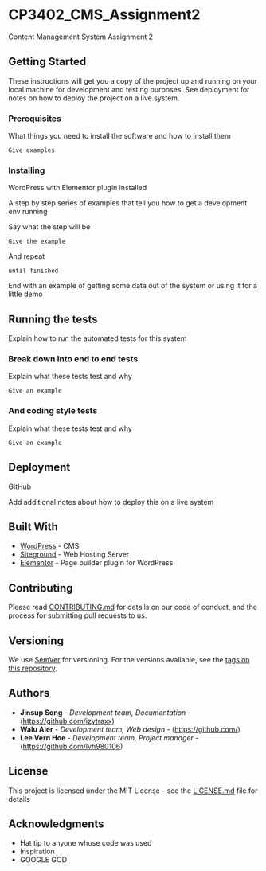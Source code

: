 # CP3402_CMS_Assignment2
Content Management System Assignment 2

## Getting Started

These instructions will get you a copy of the project up and running on your local machine for development and testing purposes. See deployment for notes on how to deploy the project on a live system.

### Prerequisites

What things you need to install the software and how to install them

```
Give examples
```

### Installing

WordPress with Elementor plugin installed

A step by step series of examples that tell you how to get a development env running

Say what the step will be

```
Give the example
```

And repeat

```
until finished
```

End with an example of getting some data out of the system or using it for a little demo

## Running the tests

Explain how to run the automated tests for this system

### Break down into end to end tests

Explain what these tests test and why

```
Give an example
```

### And coding style tests

Explain what these tests test and why

```
Give an example
```

## Deployment

GitHub

Add additional notes about how to deploy this on a live system

## Built With

* [WordPress](http://www.wordpress.com) - CMS
* [Siteground](http://www.siteground.com) - Web Hosting Server
* [Elementor](http://www.elementor.com) - Page builder plugin for WordPress

## Contributing

Please read [CONTRIBUTING.md](https://gist.github.com/PurpleBooth/b24679402957c63ec426) for details on our code of conduct, and the process for submitting pull requests to us.

## Versioning

We use [SemVer](http://semver.org/) for versioning. For the versions available, see the [tags on this repository](https://github.com/your/project/tags). 

## Authors

* **Jinsup Song** - *Development team, Documentation* - (https://github.com/izytraxx)
* **Walu Aier** - *Development team, Web design* - (https://github.com/)
* **Lee Vern Hoe** - *Development team, Project manager* - (https://github.com/lvh980106)

## License

This project is licensed under the MIT License - see the [LICENSE.md](LICENSE.md) file for details

## Acknowledgments

* Hat tip to anyone whose code was used
* Inspiration
* GOOGLE GOD
